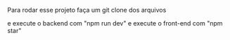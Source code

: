 Para rodar esse projeto faça um git clone dos arquivos

e execute o backend com "npm run dev"
e execute o front-end com "npm star"
